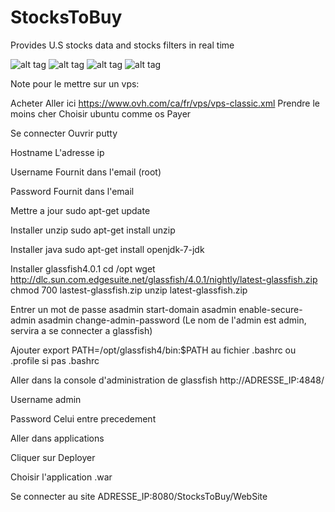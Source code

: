 StocksToBuy
===========

Provides U.S stocks data and stocks filters in real time

![alt tag](http://image-store.slidesharecdn.com/6056733a-0a10-11e4-9ff5-12313d0148e5-large.png)
![alt tag](http://image-store.slidesharecdn.com/68ce100e-0a10-11e4-b0ce-22000a98b2af-large.png)
![alt tag](http://image-store.slidesharecdn.com/75780f6c-0a10-11e4-9eda-12313d03353b-large.png)
![alt tag](http://image-store.slidesharecdn.com/7cf2aefa-0a10-11e4-85ca-12313b090d61-large.png)

Note pour le mettre sur un vps:

Acheter
Aller ici https://www.ovh.com/ca/fr/vps/vps-classic.xml
Prendre le moins cher
Choisir ubuntu comme os
Payer

Se connecter
Ouvrir putty

Hostname
L'adresse ip

Username
Fournit dans l'email (root)

Password
Fournit dans l'email

Mettre a jour
sudo apt-get update

Installer unzip
sudo apt-get install unzip

Installer java
sudo apt-get install openjdk-7-jdk

Installer glassfish4.0.1
cd /opt
wget http://dlc.sun.com.edgesuite.net/glassfish/4.0.1/nightly/latest-glassfish.zip
chmod 700 lastest-glassfish.zip
unzip latest-glassfish.zip

Entrer un mot de passe
asadmin start-domain
asadmin enable-secure-admin
asadmin change-admin-password (Le nom de l'admin est admin, servira a se connecter a glassfish)

Ajouter export PATH=/opt/glassfish4/bin:$PATH au fichier .bashrc ou .profile si pas .bashrc

Aller dans la console d'administration de glassfish
http://ADRESSE_IP:4848/

Username
admin

Password
Celui entre precedement

Aller dans applications

Cliquer sur Deployer

Choisir l'application .war

Se connecter au site
ADRESSE_IP:8080/StocksToBuy/WebSite
